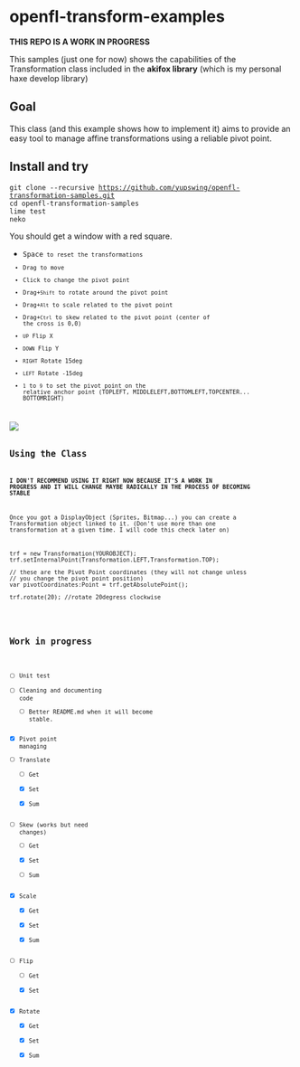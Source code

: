 # openfl-transform-examples

**THIS REPO IS A WORK IN PROGRESS**

This samples (just one for now) shows the capabilities of the Transformation class included in the **akifox library** (which is my personal haxe develop library)

## Goal

This class (and this example shows how to implement it) aims to provide an easy tool to manage affine transformations using a reliable pivot point.

## Install and try

<code>git clone --recursive https://github.com/yupswing/openfl-transformation-samples.git</code><br/>
<code>cd openfl-transformation-samples</code><br/>
<code>lime test neko</code><br/>

You should get a window with a red square.
- <code>Space<code> to reset the transformations
- Drag to move
- Click to change the pivot point
- Drag+<code>Shift</code> to rotate around the pivot point
- Drag+<code>Alt</code> to scale related to the pivot point
- Drag+<code>Ctrl</code> to skew related to the pivot point (center of the cross is 0,0)
- <code>UP</code> Flip X 
- <code>DOWN</code> Flip Y 
- <code>RIGHT</code> Rotate 15deg
- <code>LEFT</code> Rotate -15deg
- <code>1</code> to <code>9</code> to set the pivot point on the relative anchor point (TOPLEFT, MIDDLELEFT,BOTTOMLEFT,TOPCENTER... BOTTOMRIGHT)

<img src="https://dl.dropboxusercontent.com/u/683344/akifox/git/openfl-transform-sample.png"/>

## Using the Class
**I DON'T RECOMMEND USING IT RIGHT NOW BECAUSE IT'S A WORK IN PROGRESS AND IT WILL CHANGE MAYBE RADICALLY IN THE PROCESS OF BECOMING STABLE**

Once you got a DisplayObject (Sprites, Bitmap...) you can create a Transformation object linked to it.
(Don't use more than one transformation at a given time. I will code this check later on)

<pre>
trf = new Transformation(YOUROBJECT);
trf.setInternalPoint(Transformation.LEFT,Transformation.TOP);
                               
// these are the Pivot Point coordinates (they will not change unless
// you change the pivot point position)
var pivotCoordinates:Point = trf.getAbsolutePoint();

trf.rotate(20); //rotate 20degress clockwise

</pre>

## Work in progress
- [ ] Unit test
- [ ] Cleaning and documenting code
  - [ ] Better README.md when it will become stable.
- [x] Pivot point managing
- [ ] Translate
  - [ ] Get
  - [x] Set
  - [x] Sum
- [ ] Skew (works but need changes)
  - [ ] Get
  - [x] Set 
  - [ ] Sum
- [x] Scale
  - [x] Get
  - [x] Set 
  - [x] Sum
- [ ] Flip
  - [ ] Get
  - [x] Set 
- [x] Rotate
  - [x] Get
  - [x] Set 
  - [x] Sum
